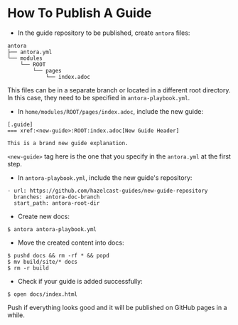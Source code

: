 # How To Publish A Guide

- In the guide repository to be published, create `antora` files:

```
antora
├── antora.yml
└── modules
    └── ROOT
        └── pages
            └── index.adoc
```
This files can be in a separate branch or located in a different root directory. In this case, they need to be specified in `antora-playbook.yml`.

- In `home/modules/ROOT/pages/index.adoc`, include the new guide:

```
[.guide]
=== xref:<new-guide>:ROOT:index.adoc[New Guide Header]

This is a brand new guide explanation.

``` 
`<new-guide>` tag here is the one that you specify in the `antora.yml` at the first step.

- In `antora-playbook.yml`, include the new guide's repository:

```
- url: https://github.com/hazelcast-guides/new-guide-repository
  branches: antora-doc-branch
  start_path: antora-root-dir
```

- Create new docs:

```
$ antora antora-playbook.yml
```

- Move the created content into docs:

```
$ pushd docs && rm -rf * && popd
$ mv build/site/* docs
$ rm -r build
```
- Check if your guide is added successfully:

```
$ open docs/index.html
```

Push if everything looks good and it will be published on GitHub pages in a while.
